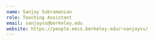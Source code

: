 ```yaml
---
name: Sanjay Subramanian
role: Teaching Assistant
email: sanjayss@berkeley.edu
website: https://people.eecs.berkeley.edu/~sanjayss/
---
```


